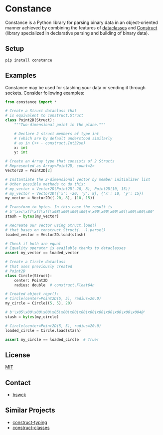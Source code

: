 # Constance

Constance is a Python library for parsing binary data in an object-oriented manner achieved by 
combining the features of [dataclasses](https://docs.python.org/3/library/dataclasses.html) and 
[Construct](https://construct.readthedocs.io/en/latest/index.html) 
(library specialized in declarative parsing and building of binary data).

## Setup
`pip install constance`

## Examples
Constance may be used for stashing your data or sending it through sockets.
Consider following examples:

```py
from constance import *

# Create a Struct dataclass that 
# is equivalent to construct.Struct
class Point2D(Struct):
    """Two-dimensional point in the plane."""

    # Declare 2 struct members of type int 
    # (which are by default understood similarly
    # as in C++ - construct.Int32sn)
    x: int
    y: int

# Create an Array type that consists of 2 Structs
# Represented as Array<Point2D, count=2>
Vector2D = Point2D[2]

# Instantiate the 2-dimensional vector by member initializer list
# Other possible methods to do this:
# my_vector = Vector2D(Point2D(-20, 8), Point2D(10, 15))
# my_vector = Vector2D({'x': -20, 'y': 8}, {'x': 10, 'y': 15})
my_vector = Vector2D((-20, 8), (10, 15))

# Transform to bytes. In this case the result is
# b'\xec\xff\xff\xff\x08\x00\x00\x00\n\x00\x00\x00\x0f\x00\x00\x00'
stash = bytes(my_vector)

# Recreate our vector using Struct.load()
# that bases on construct.Struct(...).parse()
loaded_vector = Vector2D.load(stash)

# Check if both are equal
# Equality operator is available thanks to dataclasses
assert my_vector == loaded_vector

# Create a Circle dataclass
# that uses previously created
# Point2D
class Circle(Struct):
    center: Point2D
    radius: double  # construct.Float64n

# Created object repr():
# Circle(center=Point2D(5, 5), radius=20.0)
my_circle = Circle((5, 5), 20)

# b'\x05\x00\x00\x00\x05\x00\x00\x00\x00\x00\x00\x00\x00\x004@'
stash = bytes(my_circle)

# Circle(center=Point2D(5, 5), radius=20.0)
loaded_circle = Circle.load(stash)

assert my_circle == loaded_circle  # True!
```

## License
[MIT](https://choosealicense.com/licenses/mit/)

## Contact
* [bswck](https://github.com/bswck)

## Similar Projects
* [construct-typing](https://github.com/timrid/construct-typing)
* [construct-classes](https://github.com/matejcik/construct-classes)
